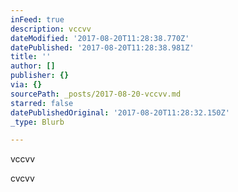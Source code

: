 ```yaml
---
inFeed: true
description: vccvv
dateModified: '2017-08-20T11:28:38.770Z'
datePublished: '2017-08-20T11:28:38.981Z'
title: ''
author: []
publisher: {}
via: {}
sourcePath: _posts/2017-08-20-vccvv.md
starred: false
datePublishedOriginal: '2017-08-20T11:28:32.150Z'
_type: Blurb

---
```

vccvv

cvcvv